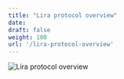 ```yaml
---
title: "Lira protocol overview"
date:
draft: false
weight: 100
url: '/lira-protocol-overview'
---
```


![Lira protocol overview](/images/Graficocompleto.png)
